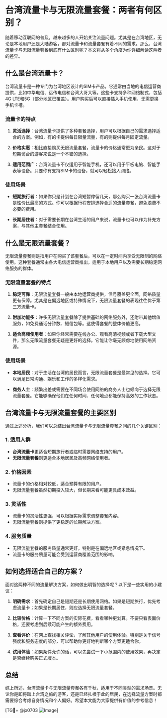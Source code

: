 # 台湾流量卡与无限流量套餐：两者有何区别？

随着移动互联网的普及，越来越多的人开始关注流量问题。尤其是在台湾地区，无论是本地用户还是大陆游客，都对流量卡和流量套餐有着不同的需求。那么，台湾流量卡与无限流量套餐到底有什么区别呢？本文将从多个角度为你详细解读这两者的差异。

## 什么是台湾流量卡？

台湾流量卡是一种专门为台湾地区设计的SIM卡产品。它通常由当地的电信运营商提供，比如中华电信、远传电信和台湾大哥大等。这些卡支持多种网络制式，包括4G LTE和5G（部分地区已覆盖）。用户购买后可以直接插入手机使用，无需更换手机卡槽。

### 流量卡的特点

1. **灵活选择**：台湾流量卡提供了多种套餐选择，用户可以根据自己的需求选择适合的方案。例如，有的卡提供每日限量流量，有的则提供每月固定流量。
   
2. **价格实惠**：相比直接购买无限流量套餐，流量卡的价格通常更为亲民。这对于短期访台的游客来说是一个不错的选择。

3. **适用范围广**：台湾流量卡不仅适用于智能手机，还可以用于平板电脑、智能手表等设备。只要你有支持SIM卡的设备，就可以轻松接入网络。

### 使用场景

- **短期旅行者**：如果你只是计划在台湾短暂停留几天，那么购买一张台湾流量卡是性价比最高的方式。你可以根据行程安排选择合适的流量套餐，避免浪费不必要的费用。
  
- **长期居住者**：对于需要长期在台湾生活的用户来说，流量卡也可以作为补充方案，与其他主套餐结合使用。

## 什么是无限流量套餐？

无限流量套餐则是指用户在购买了该套餐后，可以在一定时间内享受无限制的网络使用。这种套餐通常由各大电信运营商推出，适用于本地用户以及需要长期稳定网络服务的群体。

### 无限流量套餐的特点

1. **稳定可靠**：无限流量套餐一般由本地运营商提供，信号覆盖更全面，网络质量更有保障。尤其是在偏远地区或特殊情况下，无限流量套餐的表现往往优于第三方流量卡。

2. **附加功能多**：许多无限流量套餐除了提供基础的网络服务外，还附带其他增值服务，如免费通话分钟数、短信包等。这使得套餐的整体价值更高。

3. **适合高频使用者**：如果你经常需要在线办公、观看高清视频或者下载大型文件，那么无限流量套餐无疑是更好的选择。它能让你毫无顾虑地使用网络资源。

### 使用场景

- **本地居民**：对于生活在台湾的居民而言，无限流量套餐是最常见的选择。它可以满足日常沟通、娱乐和工作的多样化需求。

- **商务人士**：频繁出差或需要在不同场合使用网络的商务人士也倾向于选择无限流量套餐。它能够确保他们在任何时间、任何地点都能保持高效的工作状态。

## 台湾流量卡与无限流量套餐的主要区别

通过上述分析，我们可以总结出台湾流量卡与无限流量套餐之间的几个关键区别：

### 1. **适用人群**

- **台湾流量卡**更适合短期旅行者或临时需要网络支持的用户。
- **无限流量套餐**则更适合本地居民及高频网络使用者。

### 2. **价格因素**

- 流量卡的价格相对较低，适合预算有限的用户。
- 无限流量套餐虽然初期投入较大，但长期来看可能更具成本效益。

### 3. **灵活性**

- 流量卡的灵活性更强，可以根据实际需求调整套餐内容。
- 无限流量套餐则提供了更稳定的长期解决方案。

### 4. **服务质量**

- 无限流量套餐的服务质量通常更好，特别是在偏远地区或紧急情况下。
- 流量卡的服务质量可能会受到运营商覆盖范围的影响。

## 如何选择适合自己的方案？

面对这两种不同的流量解决方案，如何做出明智的选择呢？以下是一些实用的小建议：

1. **明确需求**：首先确定自己是短期还是长期使用网络。如果是短期旅行，优先考虑流量卡；如果是长期居住，则应选择无限流量套餐。

2. **比较价格**：计算一下不同方案的实际花费，看看哪种更划算。不要只看表面价格，还要考虑到后续可能产生的额外费用。

3. **查看评价**：在网上查找相关评论，了解其他用户的使用体验。特别是关于信号强度和服务态度的部分，可以帮助你更好地判断哪个方案更适合你。

4. **试用体验**：如果条件允许的话，可以先尝试一下小范围内的使用效果，再决定是否继续购买正式版本。

## 总结

综上所述，台湾流量卡与无限流量套餐各有千秋，适用于不同类型的需求场景。无论你是即将踏上台湾之旅的游客，还是已经扎根于此的居民，在选择流量方案时都需要综合考虑自身情况和个人偏好。希望本文能为大家提供有价值的参考信息！

[TG💪+ @jx0703 ![Image](https://github.com/user-attachments/assets/dbca1d08-cadb-493c-b0ec-ad6f7a83f270)]